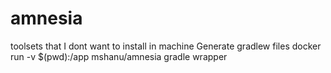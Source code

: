 # amnesia
toolsets that I dont want to install in machine
Generate gradlew files
docker run -v $(pwd):/app mshanu/amnesia gradle wrapper 
